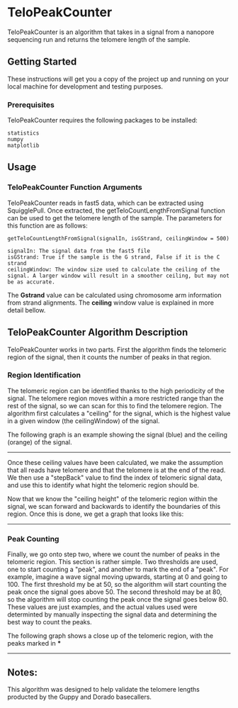 # TeloPeakCounter

TeloPeakCounter is an algorithm that takes in a signal from a nanopore sequencing run and returns the telomere length of the sample.

## Getting Started

These instructions will get you a copy of the project up and running on your local machine for development and testing purposes.

### Prerequisites

TeloPeakCounter requires the following packages to be installed:

```
statistics
numpy
matplotlib
```

## Usage

### TeloPeakCounter Function Arguments

TeloPeakCounter reads in fast5 data, which can be extracted using SquigglePull. Once extracted, the getTeloCountLengthFromSignal
function can be used to get the telomere length of the sample. The parameters for this function are as follows:

```
getTeloCountLengthFromSignal(signalIn, isGStrand, ceilingWindow = 500)

signalIn: The signal data from the fast5 file
isGStrand: True if the sample is the G strand, False if it is the C strand
ceilingWindow: The window size used to calculate the ceiling of the signal. A larger window will result in a smoother ceiling, but may not be as accurate.
```

The **Gstrand** value can be calculated using chromosome arm information from strand alignments.
The **ceiling** window value is explained in more detail bellow.

## TeloPeakCounter Algorithm Description

TeloPeakCounter works in two parts. First the algorithm finds the telomeric region of the signal, then it counts the number of peaks in that region.

### Region Identification

The telomeric region can be identified thanks to the high periodicity of the signal. The telomere region moves within a more restricted range
than the rest of the signal, so we can scan for this to find the telomere region. The algorithm first calculates a "ceiling" for the signal,
which is the highest value in a given window (the ceilingWindow) of the signal.

The following graph is an example showing the signal (blue) and the ceiling (orange) of the signal.

---

Once these ceiling values have been calculated, we make the assumption that all reads have telomere and that the telomere is at the end of the read.
We then use a "stepBack" value to find the index of telomeric signal data, and use this to identify what hight the telomeric region should be.

Now that we know the "ceiling height" of the telomeric region within the signal, we scan forward and backwards to identify the boundaries of
this region. Once this is done, we get a graph that looks like this:

---

### Peak Counting

Finally, we go onto step two, where we count the number of peaks in the telomeric region. This section is rather simple. Two thresholds are used,
one to start counting a "peak", and another to mark the end of a "peak". For example, imagine a wave signal moving upwards, starting at 0 and going
to 100. The first threshold my be at 50, so the algorithm will start counting the peak once the signal goes above 50. The second threshold may be at 80,
so the algorithm will stop counting the peak once the signal goes below 80. These values are just examples, and the actual values used were determinted
by manually inspecting the signal data and determining the best way to count the peaks.

The following graph shows a close up of the telomeric region, with the peaks marked in **\***

---

## Notes:

This algorithm was designed to help validate the telomere lengths producted by the Guppy and Dorado basecallers.
